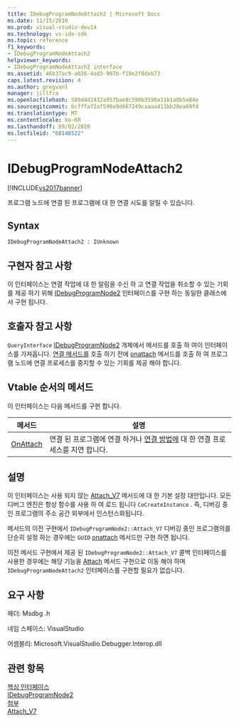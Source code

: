 ```yaml
---
title: IDebugProgramNodeAttach2 | Microsoft Docs
ms.date: 11/15/2016
ms.prod: visual-studio-dev14
ms.technology: vs-ide-sdk
ms.topic: reference
f1_keywords:
- IDebugProgramNodeAttach2
helpviewer_keywords:
- IDebugProgramNodeAttach2 interface
ms.assetid: 46b37ac9-a026-4ad3-997b-f19e2f8deb73
caps.latest.revision: 4
ms.author: gregvanl
manager: jillfra
ms.openlocfilehash: 580d4d2432a957bae8c590b3590a11b1a0b5e84e
ms.sourcegitcommit: 6cfffa72af599a9d667249caaaa411bb28ea69fd
ms.translationtype: MT
ms.contentlocale: ko-KR
ms.lasthandoff: 09/02/2020
ms.locfileid: "68148522"
---
```

# <a name="idebugprogramnodeattach2"></a>IDebugProgramNodeAttach2
[!INCLUDE[vs2017banner](../../../includes/vs2017banner.md)]

프로그램 노드에 연결 된 프로그램에 대 한 연결 시도를 알릴 수 있습니다.  
  
## <a name="syntax"></a>Syntax  
  
```  
IDebugProgramNodeAttach2 : IUnknown  
```  
  
## <a name="notes-for-implementers"></a>구현자 참고 사항  
 이 인터페이스는 연결 작업에 대 한 알림을 수신 하 고 연결 작업을 취소할 수 있는 기회를 제공 하기 위해 [IDebugProgramNode2](../../../extensibility/debugger/reference/idebugprogramnode2.md) 인터페이스를 구현 하는 동일한 클래스에서 구현 됩니다.  
  
## <a name="notes-for-callers"></a>호출자 참고 사항  
 `QueryInterface` [IDebugProgramNode2](../../../extensibility/debugger/reference/idebugprogramnode2.md) 개체에서 메서드를 호출 하 여이 인터페이스를 가져옵니다. [연결 메서드를](../../../extensibility/debugger/reference/idebugengine2-attach.md) 호출 하기 전에 [onattach](../../../extensibility/debugger/reference/idebugprogramnodeattach2-onattach.md) 메서드를 호출 하 여 프로그램 노드에 연결 프로세스를 중지할 수 있는 기회를 제공 해야 합니다.  
  
## <a name="methods-in-vtable-order"></a>Vtable 순서의 메서드  
 이 인터페이스는 다음 메서드를 구현 합니다.  
  
|메서드|설명|  
|------------|-----------------|  
|[OnAttach](../../../extensibility/debugger/reference/idebugprogramnodeattach2-onattach.md)|연결 된 프로그램에 연결 하거나 [연결 방법에](../../../extensibility/debugger/reference/idebugengine2-attach.md) 대 한 연결 프로세스를 지연 합니다.|  
  
## <a name="remarks"></a>설명  
 이 인터페이스는 사용 되지 않는 [Attach_V7](../../../extensibility/debugger/reference/idebugprogramnode2-attach-v7.md) 메서드에 대 한 기본 설정 대안입니다. 모든 디버그 엔진은 항상 함수를 사용 하 여 로드 됩니다 `CoCreateInstance` . 즉, 디버깅 중인 프로그램의 주소 공간 외부에서 인스턴스화됩니다.  
  
 메서드의 이전 구현에서 `IDebugProgramNode2::Attach_V7` 디버깅 중인 프로그램의를 단순히 설정 하는 경우에는 `GUID` [onattach](../../../extensibility/debugger/reference/idebugprogramnodeattach2-onattach.md) 메서드만 구현 하면 됩니다.  
  
 이전 메서드 구현에서 제공 된 `IDebugProgramNode2::Attach_V7` 콜백 인터페이스를 사용한 경우에는 해당 기능을 [Attach](../../../extensibility/debugger/reference/idebugengine2-attach.md) 메서드 구현으로 이동 해야 하며 `IDebugProgramNodeAttach2` 인터페이스를 구현할 필요가 없습니다.  
  
## <a name="requirements"></a>요구 사항  
 헤더: Msdbg .h  
  
 네임 스페이스: VisualStudio  
  
 어셈블리: Microsoft.VisualStudio.Debugger.Interop.dll  
  
## <a name="see-also"></a>관련 항목  
 [핵심 인터페이스](../../../extensibility/debugger/reference/core-interfaces.md)   
 [IDebugProgramNode2](../../../extensibility/debugger/reference/idebugprogramnode2.md)   
 [첨부](../../../extensibility/debugger/reference/idebugengine2-attach.md)   
 [Attach_V7](../../../extensibility/debugger/reference/idebugprogramnode2-attach-v7.md)

